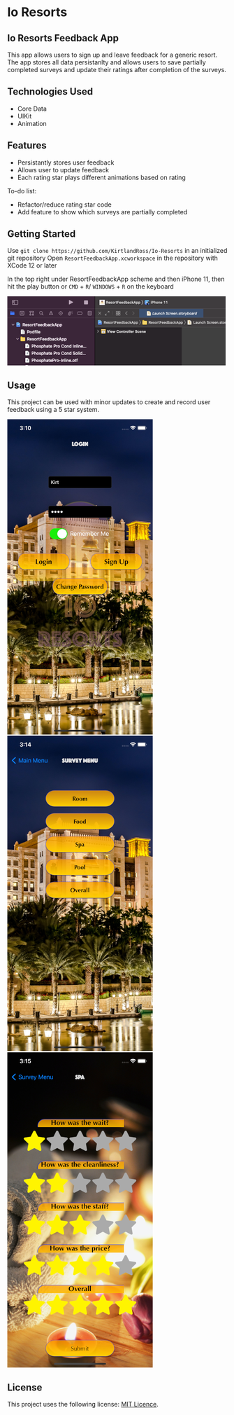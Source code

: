 # Io Resorts

## Io Resorts Feedback App

This app allows users to sign up and leave feedback for a generic resort. The app stores all data persistanlty and allows users to save partially completed surveys and update their ratings after completion of the surveys. 

## Technologies Used

* Core Data
* UIKit
* Animation

## Features

* Persistantly stores user feedback
* Allows user to update feedback
* Each rating star plays different animations based on rating

To-do list:
* Refactor/reduce rating star code
* Add feature to show which surveys are partially completed

## Getting Started

Use  `git clone https://github.com/KirtlandRoss/Io-Resorts` in an initialized git repository
Open `ResortFeedbackApp.xcworkspace` in the repository with XCode 12 or later

In the top right under ResortFeedbackApp scheme and then iPhone 11, then hit the play button or `CMD` + `R`/ `WINDOWS` + `R` on the keyboard


![How to run on simulator](images/image4.png)





## Usage

This project can be used with minor updates to create and record user feedback using a 5 star system. 

![Login Screen](images/image1.png)
![Survey Menu](images/image2.png)
![Survey Screen](images/image3.png)


## License

This project uses the following license: [MIT Licence](https://github.com/KirtlandRoss/Io-Resorts/blob/main/LICENSE).

